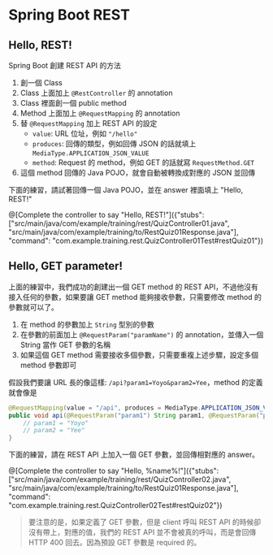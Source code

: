 # Spring Boot REST

## Hello, REST!

Spring Boot 創建 REST API 的方法

1. 創一個 Class
2. Class 上面加上 ```@RestController``` 的 annotation
3. Class 裡面創一個 public method
4. Method 上面加上 ```@RequestMapping``` 的 annotation
5. 替 ```@RequestMapping``` 加上 REST API 的設定
    * ```value```: URL 位址，例如 ```"/hello"```
    * ```produces```: 回傳的類型，例如回傳 JSON 的話就填上 ```MediaType.APPLICATION_JSON_VALUE```
    * ```method```: Request 的 method，例如 GET 的話就寫 ```RequestMethod.GET```
6. 這個 method 回傳的 Java POJO，就會自動被轉換成對應的 JSON 並回傳

下面的練習，請試著回傳一個 Java POJO，並在 answer 裡面填上 "Hello, REST!"

@[Complete the controller to say "Hello, REST!"]({"stubs": ["src/main/java/com/example/training/rest/QuizController01.java", "src/main/java/com/example/training/to/RestQuiz01Response.java"], "command": "com.example.training.rest.QuizController01Test#restQuiz01"})

## Hello, GET parameter!

上面的練習中，我們成功的創建出一個 GET method 的 REST API，不過他沒有接入任何的參數，如果要讓 GET method 能夠接收參數，只需要修改 method 的參數就可以了。

1. 在 method 的參數加上 ```String``` 型別的參數
2. 在參數的前面加上 ```@RequestParam("paramName")``` 的 annotation，並傳入一個 String 當作 GET 參數的名稱
3. 如果這個 GET method 需要接收多個參數，只需要重複上述步驟，設定多個 method 參數即可

假設我們要讓 URL 長的像這樣: ```/api?param1=Yoyo&param2=Yee```，method 的定義就會像是

```java
@RequestMapping(value = "/api", produces = MediaType.APPLICATION_JSON_VALUE, method = RequestMethod.GET)
public void api(@RequestParam("param1") String param1, @RequestParam("param2") String param2) {
    // param1 = "Yoyo"
    // param2 = "Yee"
}
```

下面的練習，請在 REST API 上加入一個 GET 參數，並回傳相對應的 answer。

@[Complete the controller to say "Hello, %name%!"]({"stubs": ["src/main/java/com/example/training/rest/QuizController02.java", "src/main/java/com/example/training/to/RestQuiz01Response.java"], "command": "com.example.training.rest.QuizController02Test#restQuiz02"})

> 要注意的是，如果定義了 GET 參數，但是 client 呼叫 REST API 的時候卻沒有帶上，對應的值，我們的 REST API 並不會被真的呼叫，而是會回傳 HTTP 400 回去。因為預設 GET 參數是 required 的。